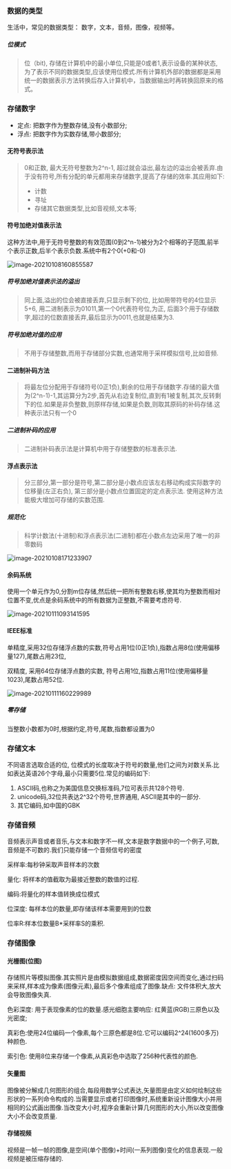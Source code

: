 ### 数据的类型

生活中，常见的数据类型： 数字，文本，音频，图像，视频等。

##### 位模式

> 位（bit), 存储在计算机中的最小单位,只能是0或者1,表示设备的某种状态, 为了表示不同的数据类型,应该使用位模式.所有计算机外部的数据都是采用统一的数据表示方法转换后存入计算机中，当数据输出时再转换回原来的格式。

### 存储数字

- 定点: 把数字作为整数存储,没有小数部分;
- 浮点: 把数字作为实数存储,带小数部分;

#### 无符号表示法

> 0和正数, 最大无符号整数为2^n-1, 超过就会溢出,最左边的溢出会被丢弃.由于没有符号,所有分配的单元都用来存储数字,提高了存储的效率.其应用如下:
>
> - 计数
> - 寻址
> - 存储其它数据类型,比如音视频,文本等;

#### 符号加绝对值表示法

这种方法中,用于无符号整数的有效范围(0到2^n-1)被分为2个相等的子范围,前半个表示正数,后半个表示负数.系统中有2个0(+0和-0)

![image-20210108160855587](https://gitee.com/smart_tadpole/images/raw/master/image-20210108160855587.png)



##### 符号加绝对值表示法的溢出

> 同上面,溢出的位会被直接丢弃,只显示剩下的位, 比如用带符号的4位显示5+6, 用二进制表示为01011,第一个0代表符号位,为正, 后面3个用于存储数字,超过的位数直接丢弃,最后显示为0011,也就是结果为3.

##### 符号加绝对值的应用

> 不用于存储整数,而用于存储部分实数,也通常用于采样模拟信号,比如音频.

#### 二进制补码方法

> 将最左位分配用于存储符号(0正1负),剩余的位用于存储数字.存储的最大值为(2^n-1)-1,其运算分为2步,首先从右边复制位,直到有1被复制,其次,反转剩下的位.如果是非负整数,则原样存储,如果是负数,则取其原码的补码存储.这种表示法只有一个0

##### 二进制补码的应用

> 二进制补码表示法是计算机中用于存储整数的标准表示法.

#### 浮点表示法

> 分三部分,第一部分是符号,第二部分是小数点应该左右移动构成实际数字的位移量(左正右负), 第三部分是小数点位置固定的定点表示法. 使用这种方法能极大增加可存储的实数范围.

##### 规范化

> 科学计数法(十进制)和浮点表示法(二进制)都在小数点左边采用了唯一的非零数码

![image-20210108171233907](https://gitee.com/smart_tadpole/images/raw/master/image-20210108171233907.png)

#### 余码系统

使用一个单元作为0,分割m位存储,然后统一把所有整数右移,使其均为整数而相对位置不变,优点是余码系统中的所有数据为正整数,不需要考虑符号.

![image-20210111093141595](https://gitee.com/smart_tadpole/images/raw/master/image-20210111093141595.png)

#### IEEE标准

单精度,采用32位存储浮点数的实数,符号占用1位(0正1负),指数占用8位(使用偏移量127),尾数占用23位,

双精度, 采用64位存储浮点数的实数, 符号占用1位,指数占用11位(使用偏移量1023),尾数占用52位.

 ![image-20210111160229989](https://gitee.com/smart_tadpole/images/raw/master/image-20210111160229989.png)

##### 零存储

当整数小数都为0时,根据约定,符号,尾数,指数都设置为0



### 存储文本

不同语言选取合适的位, 位模式的长度取决于符号的数量,他们之间为对数关系.比如表达英语26个字母,最小只需要5位.常见的编码如下:

1. ASCII码,也称之为美国信息交换标准码,7位可表示共128个符号.
2. unicode码,32位共表达2^32个符号,世界通用, ASCII是其中的一部分.
3. 其它编码,如中国的GBK

### 存储音频

音频表示声音或者音乐,与文本和数字不一样,文本是数字数据中的一个例子,可数,音频是不可数的.我们只能存储一个音频信号的密度

采样率:每秒钟采取声音样本的次数

量化: 将样本的值截取为最接近整数的数值的过程.

编码:将量化的样本值转换成位模式

位深度: 每样本位的数量,即存储该样本需要用到的位数

位率R:样本位数量B*采样率S的乘积.

### 存储图像

#### 光栅图(位图)

存储照片等模拟图像.其实照片是由模拟数据组成,数据密度因空间而变化,通过扫码来采样,样本成为像素(图像元素),最后多个像素组成了图像.缺点: 文件体积大,放大会导致图像失真.

色彩深度: 用于表现像素的位的数量.感光细胞主要响应: 红黄蓝(RGB)三原色以及光密度;

真彩色:使用24位编码一个像素,每个三原色都是8位.它可以编码2^24(1600多万)种颜色.

索引色: 使用8位来存储一个像素,从真彩色中选取了256种代表性的颜色.

#### 矢量图

图像被分解成几何图形的组合,每段用数学公式表达,矢量图是由定义如何绘制这些形状的一系列命令构成的.当需要显示或者打印图像时,系统重新设计图像大小并用相同的公式画出图像.当改变大小时,程序会重新计算几何图形的大小,所以改变图像大小不会改变质量.

#### 存储视频

视频是一帧一帧的图像,是空间(单个图像)+时间(一系列图像)变化的信息表现.一般视频是被压缩存储的.



